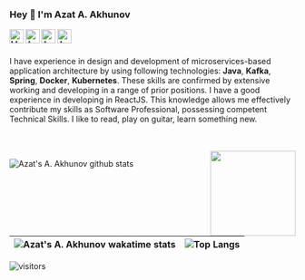 ### Hey 👋 I'm Azat A. Akhunov

<a href="https://twitter.com/yourapi_ru" target="_blank">
  <img align="left" alt="My home projects Twitter page" width="25px" src="https://cdn.jsdelivr.net/npm/simple-icons@v3/icons/twitter.svg" />
</a>
<a href="https://www.linkedin.com/in/azat-akhunov" target="_blank">
  <img align="left" alt="Azat's A. Akhunov LinkdeIn" width="25px" src="https://cdn.jsdelivr.net/npm/simple-icons@v3/icons/linkedin.svg" />
</a>
<a href="https://github.com/akhunovaa" target="_blank">
  <img align="left" alt="Azat's A. Akhunov Github" width="25px" src="https://cdn.jsdelivr.net/npm/simple-icons@3.2.0/icons/github.svg" />
</a>
<a href="mailto:azat.akhunov@protonmail.com">
  <img align="left" alt="Azat's A. Akhunov Mail" width="25px" src="https://cdn.jsdelivr.net/npm/simple-icons@3.2.0/icons/protonmail.svg" />
</a>
<br>
<br>

I have experience in design and development of microservices-based application architecture by using following technologies: **Java**, **Kafka**, **Spring**, **Docker**, **Kubernetes**. These skills are confirmed by extensive working and developing in a range of prior positions. I have a good experience in developing in ReactJS. This knowledge allows me effectively contribute my skills as Software Professional, possessing competent Technical Skills. I like to read, play on guitar, learn something new.

<br>
<br>

<img align='right' src='https://user-images.githubusercontent.com/5713670/87202985-820dcb80-c2b6-11ea-9f56-7ec461c497c3.gif' width="150px">

![Azat's A. Akhunov github stats](https://github-readme-stats.vercel.app/api?username=akhunovaa&show_icons=true&hide=issues&theme=nord)

| ![Azat's A. Akhunov wakatime stats](https://github-readme-stats.vercel.app/api/wakatime?username=akhunovaa&hide_title=true&theme=nord) | ![Top Langs](https://github-readme-stats.vercel.app/api/top-langs/?username=akhunovaa&hide=php&layout=compact&theme=nord)  | 
|:-:|:-:|

![visitors](https://visitor-badge.laobi.icu/badge?page_id=akhunovaa.akhunovaa)

